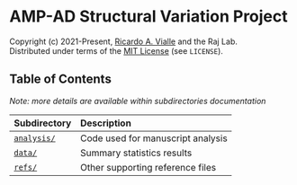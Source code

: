 # AMP-AD Structural Variation Project

Copyright (c) 2021-Present, [Ricardo A. Vialle](mailto:ricardo.vialle@mssm.edu) and the Raj Lab.  
Distributed under terms of the [MIT License](/LICENSE) (see `LICENSE`).  

## Table of Contents  

_Note: more details are available within subdirectories documentation_

| Subdirectory | Description |
| --- | :--- |
| [`analysis/`](https://github.com/RajLabMSSM/AMP_AD_StructuralVariation/tree/master/analysis/) | Code used for manuscript analysis |
| [`data/`](https://github.com/RajLabMSSM/AMP_AD_StructuralVariation/tree/master/data/) | Summary statistics results |
| [`refs/`](https://github.com/RajLabMSSM/AMP_AD_StructuralVariation/tree/master/refs/) | Other supporting reference files |
